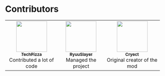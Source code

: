 # Contributors
<table align="center">
    <tr>
      <td align="center"><a href="https://github.com/TechnologicalPizza"><img src="https://avatars.githubusercontent.com/u/23627133?v=4" width="100px;"/><br /><sub><b>TechPizza</b></sub></a><br />
        <a>Contributed a lot of code</a>
      <td align="center"><a href="https://github.com/RyuuSlayer"><img src="https://avatars.githubusercontent.com/u/33106127?v=4" width="100px;"/><br /><sub><b>RyuuSlayer</b></sub></a><br />
        <a>Managed the project</a>
      <td align="center"><a href="https://www.minecraftforum.net/members/Cryect"><img src="https://i1.wp.com/media-minecraftforum.cursecdn.com/attachments/3/53/default_large.png?ssl=1" width="100px;"/><br /><sub><b>Cryect</b></sub></a><br />
        <a>Original creator of the mod</a>
    </tr>
  </table>
